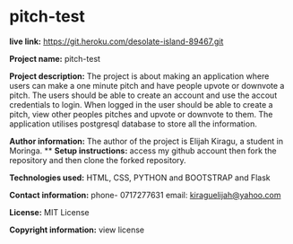 # pitch-test


**live link:** https://git.heroku.com/desolate-island-89467.git

**Project name:** pitch-test

**Project description:** The project is about making an application where users can make a one minute pitch and have people upvote or downvote a pitch. The users should be able to create an account and use the accout credentials to login. When logged in the user should be able to create a pitch, view other peoples pitches and upvote or downvote to them. The application utilises postgresql database to store all the information.


**Author information:** The author of the project is Elijah Kiragu, a student in Moringa.
**
**Setup instructions:** access my github account then fork the repository and then clone the forked repository.

**Technologies used:** HTML, CSS, PYTHON and  BOOTSTRAP and Flask

**Contact information:** phone- 0717277631 email: kiraguelijah@yahoo.com

**License:** MIT License

**Copyright information:** view license
